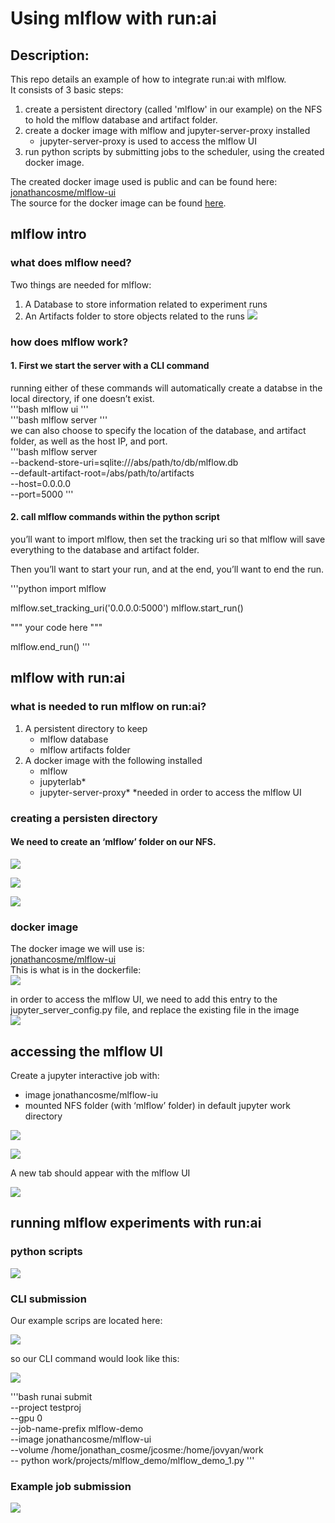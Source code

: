 # Using mlflow with run:ai

## Description:
This repo details an example of how to integrate run:ai with mlflow.   
It consists of 3 basic steps:
1. create a persistent directory (called 'mlflow' in our example) on the NFS to hold the mlflow database and artifact folder.
2. create a docker image with mlflow and jupyter-server-proxy installed
    + jupyter-server-proxy is used to access the mlflow UI
3. run python scripts by submitting jobs to the scheduler, using the created docker image.  

The created docker image used is public and can be found here:  
[jonathancosme/mlflow-ui](https://hub.docker.com/repository/docker/jonathancosme/mlflow-ui)  
The source for the docker image can be found [here](/mlflow-ui).  

## mlflow intro 

### what does mlflow need?
Two things are needed for mlflow:
1. A Database to store information related to experiment runs
2. An Artifacts folder to store objects related to the runs
![](images/image_1.png)  

### how does mlflow work?
#### 1. First we start the server with a CLI command
running either of these commands will automatically create a databse in the local directory, if one doesn’t exist.  
'''bash
mlflow ui
'''  
'''bash
mlflow server
'''  
we can also choose to specify the location of the database, and artifact folder, as well as the host IP, and port.  
'''bash
mlflow server \
    --backend-store-uri=sqlite:///abs/path/to/db/mlflow.db \
     --default-artifact-root=/abs/path/to/artifacts \
     --host=0.0.0.0 \
     --port=5000 
'''  
#### 2. call mlflow commands within the python script  
you’ll want to import mlflow, then set the tracking uri so that mlflow will save everything to the database and artifact folder.  
  
Then you’ll want to start your run, and at the end, you’ll want to end the run.  

'''python
import mlflow

mlflow.set_tracking_uri('0.0.0.0:5000')
mlflow.start_run()

"""
your code here
"""

mlflow.end_run()
'''  
  
## mlflow with run:ai
### what is needed to run mlflow on run:ai?
1. A persistent directory to keep
    + mlflow database
    + mlflow artifacts folder
2. A docker image with the following installed
    + mlflow
    + jupyterlab*
    + jupyter-server-proxy*
\*needed in order to access the mlflow UI
### creating a persisten directory
#### We need to create an ‘mlflow’ folder on our NFS.  
![](images/image_2.png)  

![](images/image_3.png)  

![](images/image_4.png)  
  
### docker image
The docker image we will use is:  
[jonathancosme/mlflow-ui](https://hub.docker.com/repository/docker/jonathancosme/mlflow-ui)  
This is what is in the dockerfile:  
![](images/image_5.png)   
  
in order to access the mlflow UI, we need to add this entry to the jupyter_server_config.py file, and replace the existing file in the image  
![](images/image_6.png)  

## accessing the mlflow UI
Create a jupyter interactive job with:
+ image jonathancosme/mlflow-iu
+ mounted NFS folder (with ‘mlflow’ folder) in default jupyter work directory
  
![](images/image_7.png)  
  
![](images/image_8.png)  
  
A new tab should appear with the mlflow UI  
  
![](images/image_9.png)  

## running mlflow experiments with run:ai
### python scripts
![](images/image_10.png)  
  
### CLI submission
Our example scrips are located here:  
  
![](images/image_11.png)  
  
so our CLI command would look like this:  

![](images/image_12.png) 

'''bash
runai submit \
    --project testproj \
    --gpu 0 \
    --job-name-prefix mlflow-demo \
    --image jonathancosme/mlflow-ui \
    --volume /home/jonathan_cosme/jcosme:/home/jovyan/work \
    -- python work/projects/mlflow_demo/mlflow_demo_1.py
'''  

### Example job submission
![](images/image_13.png) 




